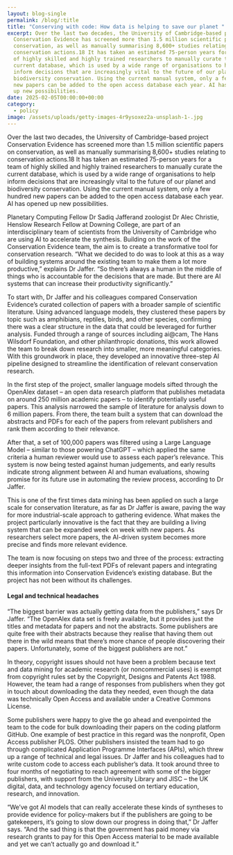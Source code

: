 ```yaml
---
layout: blog-single
permalink: /blog/:title
title: "Conserving with code: How data is helping to save our planet "
excerpt: Over the last two decades, the University of Cambridge-based project
  Conservation Evidence has screened more than 1.5 million scientific papers on
  conservation, as well as manually summarising 8,600+ studies relating to
  conservation actions.18 It has taken an estimated 75-person years for a team
  of highly skilled and highly trained researchers to manually curate the
  current database, which is used by a wide range of organisations to help
  inform decisions that are increasingly vital to the future of our planet and
  biodiversity conservation. Using the current manual system, only a few hundred
  new papers can be added to the open access database each year. AI has opened
  up new possibilities.
date: 2025-02-05T00:00:00+00:00
category:
  - policy
image: /assets/uploads/getty-images-4r9ysoxez2a-unsplash-1-.jpg
---
```

Over the last two decades, the University of Cambridge-based project Conservation Evidence has screened more than 1.5 million scientific papers on conservation, as well as manually summarising 8,600+ studies relating to conservation actions.18 It has taken an estimated 75-person years for a team of highly skilled and highly trained researchers to manually curate the current database, which is used by a wide range of organisations to help inform decisions that are increasingly vital to the future of our planet and biodiversity conservation. Using the current manual system, only a few hundred new papers can be added to the open access database each year. AI has opened up new possibilities.

Planetary Computing Fellow Dr Sadiq Jafferand zoologist Dr Alec Christie, Henslow Research Fellow at Downing College, are part of an interdisciplinary team of scientists from the University of Cambridge who are using AI to accelerate the synthesis. Building on the work of the Conservation Evidence team, the aim is to create a transformative tool for conservation research. “What we decided to do was to look at this as a way of building systems around the existing team to make them a lot more productive,” explains Dr Jaffer. “So there’s always a human in the middle of things who is accountable for the decisions that are made. But there are AI systems that can increase their productivity significantly.”

To start with, Dr Jaffer and his colleagues compared Conservation Evidence’s curated collection of papers with a broader sample of scientific literature. Using advanced language models, they clustered these papers by topic such as amphibians, reptiles, birds, and other species, confirming there was a clear structure in the data that could be leveraged for further analysis. Funded through a range of sources including ai@cam, The Hans Wilsdorf Foundation, and other philanthropic donations, this work allowed the team to break down research into smaller, more meaningful categories. With this groundwork in place, they developed an innovative three-step AI pipeline designed to streamline the identification of relevant conservation research.

In the first step of the project, smaller language models sifted through the OpenAlex dataset – an open data research platform that publishes metadata on around 250 million academic papers – to identify potentially useful papers. This analysis narrowed the sample of literature for analysis down to 6 million papers. From there, the team built a system that can download the abstracts and PDFs for each of the papers from relevant publishers and rank them according to their relevance. 

After that, a set of 100,000 papers was filtered using a Large Language Model – similar to those powering ChatGPT – which applied the same criteria a human reviewer would use to assess each paper’s relevance. This system is now being tested against human judgements, and early results indicate strong alignment between AI and human evaluations, showing promise for its future use in automating the review process, according to Dr Jaffer.

This is one of the first times data mining has been applied on such a large scale for conservation literature, as far as Dr Jaffer is aware, paving the way for more industrial-scale approach to gathering evidence. What makes the project particularly innovative is the fact that they are building a living system that can be expanded week on week with new papers. As researchers select more papers, the AI-driven system becomes more precise and finds more relevant evidence. 

The team is now focusing on steps two and three of the process: extracting deeper insights from the full-text PDFs of relevant papers and integrating this information into Conservation Evidence’s existing database. But the project has not been without its challenges.

#### Legal and technical headaches

“The biggest barrier was actually getting data from the publishers,” says Dr Jaffer. “The OpenAlex data set is freely available, but it provides just the titles and metadata for papers and not the abstracts. Some publishers are quite free with their abstracts because they realise that having them out there in the wild means that there’s more chance of people discovering their papers. Unfortunately, some of the biggest publishers are not.”

In theory, copyright issues should not have been a problem because text and data mining for academic research (or noncommercial uses) is exempt from copyright rules set by the Copyright, Designs and Patents Act 1988. However, the team had a range of responses from publishers when they got in touch about downloading the data they needed, even though the data was technically Open Access and available under a Creative Commons License. 

Some publishers were happy to give the go ahead and evenpointed the team to the code for bulk downloading their papers on the coding platform GitHub. One example of best practice in this regard was the nonprofit, Open Access publisher PLOS. Other publishers insisted the team had to go through complicated Application Programme Interfaces (APIs), which threw up a range of technical and legal issues. Dr Jaffer and his colleagues had to write custom code to access each publisher’s data. It took around three to four months of negotiating to reach agreement with some of the bigger publishers, with support from the University Library and JISC – the UK digital, data, and technology agency focused on tertiary education, research, and innovation. 

“We’ve got AI models that can really accelerate these kinds of syntheses to provide evidence for policy-makers but if the publishers are going to be gatekeepers, it’s going to slow down our progress in doing that,” Dr Jaffer says. “And the sad thing is that the government has paid money via research grants to pay for this Open Access material to be made available and yet we can’t actually go and download it.”